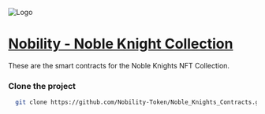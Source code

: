 
![Logo](https://nobilitytoken.com/logo.png)


# [Nobility - Noble Knight Collection](https://nobilitytoken.com)

These are the smart contracts for the Noble Knights NFT Collection.

### Clone the project

```bash
  git clone https://github.com/Nobility-Token/Noble_Knights_Contracts.git
```
